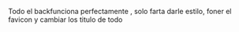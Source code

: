 Todo el backfunciona perfectamente , solo farta darle estilo, foner el favicon y cambiar los titulo de todo
